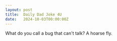 ```yaml
---
layout: post
title:  Daily Dad Joke 4U
date:   2024-10-03T00:00:00Z
---
```

What do you call a bug that can't talk? A hoarse fly.
